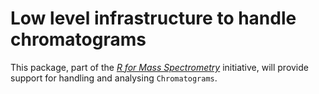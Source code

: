 # Low level infrastructure to handle chromatograms

This package, part of the [*R for Mass Spectrometry*](https://www.rformassspectrometry.org/) initiative, will provide support for handling and analysing `Chromatograms`.
